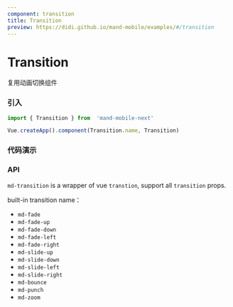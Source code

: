 ```yaml
---
component: transition
title: Transition
preview: https://didi.github.io/mand-mobile/examples/#/transition
---
```


# Transition

复用动画切换组件

### 引入

```javascript
import { Transition } from  'mand-mobile-next'

Vue.createApp().component(Transition.name, Transition)
```

### 代码演示

<demo-wrapper
  src="src/packages/transition/demo"
/>

### API

`md-transition` is a wrapper of vue `transtion`, support all `transition` props.

built-in transition name：

- `md-fade`
- `md-fade-up`
- `md-fade-down`
- `md-fade-left`
- `md-fade-right`
- `md-slide-up`
- `md-slide-down`
- `md-slide-left`
- `md-slide-right`
- `md-bounce`
- `md-punch`
- `md-zoom`
